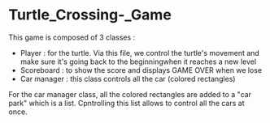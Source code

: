 # Turtle_Crossing-_Game

This game is composed of 3 classes :
  - Player : for the turtle. Via this file, we control the turtle's movement and make sure it's going back to the beginningwhen it reaches a new level
  - Scoreboard : to show the score and displays GAME OVER when we lose
  - Car manager : this class controls all the car (colored rectangles)

For the car manager class, all the colored rectangles are added to a "car park" which is a list. Cpntrolling this list allows to control all the cars at once.
